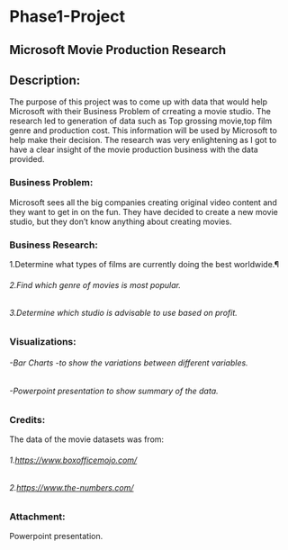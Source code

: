 # Phase1-Project

## Microsoft Movie Production Research

## Description:
The purpose of this project was to come up with data that would help Microsoft with their Business Problem of crreating a movie studio.
The research led to generation of data such as Top grossing movie,top film genre and production cost. This information will be used by Microsoft to help make their decision. The research was very enlightening as I got to have a clear insight of the movie production business with the data provided.

### Business Problem:
Microsoft sees all the big companies creating original video content and they want to get in on the fun. They have decided to create a new movie studio, but they don’t know anything about creating movies.

### Business Research:
1.Determine what types of films are currently doing the best worldwide.¶
###### 2.Find which genre of movies is most popular.
###### 3.Determine which studio is advisable to use based on profit.

### Visualizations:
###### -Bar Charts -to show the variations between different variables.
###### -Powerpoint presentation to show summary of the data.

### Credits:
The data of the movie datasets was from:
###### 1.https://www.boxofficemojo.com/
###### 2.https://www.the-numbers.com/

### Attachment:
Powerpoint presentation.
